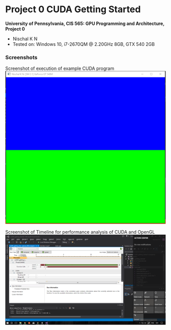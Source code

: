 Project 0 CUDA Getting Started
====================

**University of Pennsylvania, CIS 565: GPU Programming and Architecture, Project 0**

* Nischal K N
* Tested on: Windows 10, i7-2670QM @ 2.20GHz 8GB, GTX 540 2GB

### Screenshots

Screenshot of execution of example CUDA program
![](images/part4.png)

Screenshot of Timeline for performance analysis of CUDA and OpenGL
![](images/part5.png)


